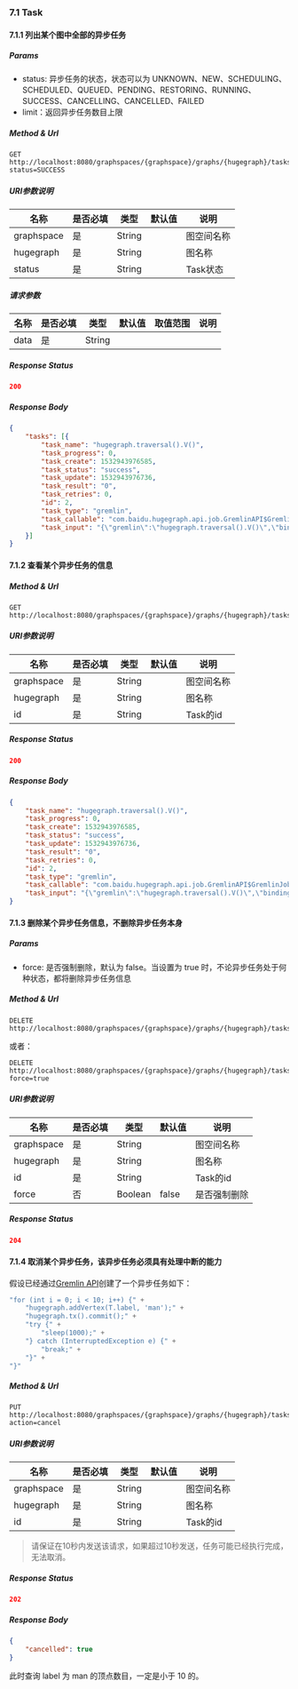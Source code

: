 ### 7.1 Task

#### 7.1.1 列出某个图中全部的异步任务

##### Params

- status: 异步任务的状态，状态可以为 UNKNOWN、NEW、SCHEDULING、SCHEDULED、QUEUED、PENDING、RESTORING、RUNNING、SUCCESS、CANCELLING、CANCELLED、FAILED
- limit：返回异步任务数目上限

##### Method & Url

```
GET http://localhost:8080/graphspaces/{graphspace}/graphs/{hugegraph}/tasks?status=SUCCESS
```

##### URI参数说明
 
|  名称 	  | 是否必填  | 类型     | 默认值  | 说明       |
|  --------   | -------- | ----     |  ----  | ----      |
| graphspace  | 是       | String   |        | 图空间名称  |
| hugegraph   | 是       | String   |        | 图名称     |
| status       | 是       | String   |       | Task状态  |

 
##### 请求参数
 
|  名称   | 是否必填  | 类型  | 默认值  | 取值范围  | 说明  |
|  ----  | ----  | ----  | ----  | ----  | ----  |
| data  | 是 | String  |   |   |   |
 

##### Response Status

```json
200
```

##### Response Body

```json
{
	"tasks": [{
		"task_name": "hugegraph.traversal().V()",
		"task_progress": 0,
		"task_create": 1532943976585,
		"task_status": "success",
		"task_update": 1532943976736,
		"task_result": "0",
		"task_retries": 0,
		"id": 2,
		"task_type": "gremlin",
		"task_callable": "com.baidu.hugegraph.api.job.GremlinAPI$GremlinJob",
		"task_input": "{\"gremlin\":\"hugegraph.traversal().V()\",\"bindings\":{},\"language\":\"gremlin-groovy\",\"aliases\":{\"hugegraph\":\"graph\"}}"
	}]
}
```

#### 7.1.2 查看某个异步任务的信息

##### Method & Url

```
GET http://localhost:8080/graphspaces/{graphspace}/graphs/{hugegraph}/tasks/{id}
```
##### URI参数说明
 
|  名称 	  | 是否必填  | 类型     | 默认值  | 说明       |
|  --------   | -------- | ----     |  ----  | ----      |
| graphspace  | 是       | String   |        | 图空间名称  |
| hugegraph   | 是       | String   |        | 图名称     |
| id       | 是       | String   |       | Task的id  |
 

##### Response Status

```json
200
```

##### Response Body

```json
{
	"task_name": "hugegraph.traversal().V()",
	"task_progress": 0,
	"task_create": 1532943976585,
	"task_status": "success",
	"task_update": 1532943976736,
	"task_result": "0",
	"task_retries": 0,
	"id": 2,
	"task_type": "gremlin",
	"task_callable": "com.baidu.hugegraph.api.job.GremlinAPI$GremlinJob",
	"task_input": "{\"gremlin\":\"hugegraph.traversal().V()\",\"bindings\":{},\"language\":\"gremlin-groovy\",\"aliases\":{\"hugegraph\":\"graph\"}}"
}
```

#### 7.1.3 删除某个异步任务信息，**不删除异步任务本身**

##### Params

- force: 是否强制删除，默认为 false。当设置为 true 时，不论异步任务处于何种状态，都将删除异步任务信息

##### Method & Url

```
DELETE http://localhost:8080/graphspaces/{graphspace}/graphs/{hugegraph}/tasks/{id}
```
或者：
```
DELETE http://localhost:8080/graphspaces/{graphspace}/graphs/{hugegraph}/tasks/{id}?force=true
```
##### URI参数说明
 
|  名称 	  | 是否必填  | 类型     | 默认值  | 说明        |
|  --------   | -------- | ----     |  ----  | ----        |
| graphspace  | 是       | String   |        | 图空间名称   |
| hugegraph   | 是       | String   |        | 图名称      |
| id          | 是       | String   |       | Task的id     |
| force       | 否       | Boolean  | false  | 是否强制删除 |
##### Response Status

```json
204
```

#### 7.1.4 取消某个异步任务，**该异步任务必须具有处理中断的能力**

假设已经通过[Gremlin API](gremlin.md)创建了一个异步任务如下：

```groovy
"for (int i = 0; i < 10; i++) {" +
    "hugegraph.addVertex(T.label, 'man');" +
    "hugegraph.tx().commit();" +
    "try {" +
        "sleep(1000);" +
    "} catch (InterruptedException e) {" +
        "break;" +
    "}" +
"}"
```

##### Method & Url

```
PUT http://localhost:8080/graphspaces/{graphspace}/graphs/{hugegraph}/tasks/{id}?action=cancel
```
##### URI参数说明
 
|  名称 	  | 是否必填  | 类型     | 默认值  | 说明       |
|  --------   | -------- | ----     |  ----  | ----      |
| graphspace  | 是       | String   |        | 图空间名称  |
| hugegraph   | 是       | String   |        | 图名称     |
| id       | 是       | String   |       | Task的id  |


> 请保证在10秒内发送该请求，如果超过10秒发送，任务可能已经执行完成，无法取消。

##### Response Status

```json
202
```

##### Response Body

```json
{
    "cancelled": true
}
```

此时查询 label 为 man 的顶点数目，一定是小于 10 的。
